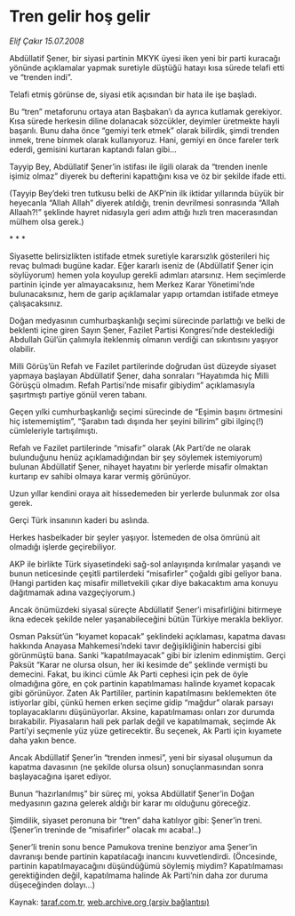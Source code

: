 # Tren gelir hoş gelir

*Elif Çakır 15.07.2008*

<div class="yazi"><p> </p>
<p>Abdüllatif Şener, bir siyasi partinin MKYK üyesi iken yeni bir parti kuracağı yönünde açıklamalar yapmak suretiyle düştüğü hatayı kısa sürede telafi etti ve “trenden indi”.</p>
<p>Telafi etmiş görünse de, siyasi etik açısından bir hata ile işe başladı.</p>
<p>Bu “tren” metaforunu ortaya atan Başbakan’ı da ayrıca kutlamak gerekiyor. Kısa sürede herkesin diline dolanacak sözcükler, deyimler üretmekte hayli başarılı. Bunu daha önce “gemiyi terk etmek” olarak bilirdik, şimdi trenden inmek, trene binmek olarak kullanıyoruz. Hani, gemiyi en önce fareler terk ederdi, gemisini kurtaran kaptandı falan gibi...</p>
<p>Tayyip Bey, Abdüllatif Şener’in istifası ile ilgili olarak da “trenden inenle işimiz olmaz” diyerek bu defterini kapattığını kısa ve öz bir şekilde ifade etti.</p>
<p>(Tayyip Bey’deki tren tutkusu belki de AKP’nin ilk iktidar yıllarında büyük bir heyecanla “Allah Allah” diyerek atıldığı, trenin devrilmesi sonrasında “Allah Allaah?!” şeklinde hayret nidasıyla geri adım attığı hızlı tren macerasından mülhem olsa gerek.)</p>
<p>* * *</p>
<p>Siyasette belirsizlikten istifade etmek suretiyle kararsızlık gösterileri hiç revaç bulmadı bugüne kadar. Eğer kararlı iseniz de (Abdüllatif Şener için söylüyorum) hemen yola koyulup gerekli adımları atarsınız. Hem seçimlerde partinin içinde yer almayacaksınız, hem Merkez Karar Yönetimi’nde bulunacaksınız, hem de garip açıklamalar yapıp ortamdan istifade etmeye çalışacaksınız.</p>
<p>Doğan medyasının cumhurbaşkanlığı seçimi sürecinde parlattığı ve belki de beklenti içine giren Sayın Şener, Fazilet Partisi Kongresi’nde desteklediği Abdullah Gül’ün çalımıyla iteklenmiş olmanın verdiği can sıkıntısını yaşıyor olabilir.</p>
<p>Milli Görüş’ün Refah ve Fazilet partilerinde doğrudan üst düzeyde siyaset yapmaya başlayan Abdüllatif Şener, daha sonraları “Hayatımda hiç Milli Görüşçü olmadım. Refah Partisi’nde misafir gibiydim” açıklamasıyla şaşırtmıştı partiye gönül veren tabanı.</p>
<p>Geçen yılki cumhurbaşkanlığı seçimi sürecinde de “Eşimin başını örtmesini hiç istememiştim”, “Şarabın tadı dışında her şeyini bilirim” gibi ilginç(!) cümleleriyle tartışılmıştı.</p>
<p>Refah ve Fazilet partilerinde “misafir” olarak (Ak Parti’de ne olarak bulunduğunu henüz açıklamadığından bir şey söylemek istemiyorum) bulunan Abdüllatif Şener, nihayet hayatını bir yerlerde misafir olmaktan kurtarıp ev sahibi olmaya karar vermiş görünüyor.</p>
<p>Uzun yıllar kendini oraya ait hissedemeden bir yerlerde bulunmak zor olsa gerek.</p>
<p>Gerçi Türk insanının kaderi bu aslında.</p>
<p>Herkes hasbelkader bir şeyler yaşıyor. İstemeden de olsa ömrünü ait olmadığı işlerde geçirebiliyor.</p>
<p>AKP ile birlikte Türk siyasetindeki sağ-sol anlayışında kırılmalar yaşandı ve bunun neticesinde çeşitli partilerdeki “misafirler” çoğaldı gibi geliyor bana. (Hangi partiden kaç misafir milletvekili çıkar diye bakacaktım ama konuyu dağıtmamak adına vazgeçiyorum.)</p>
<p>Ancak önümüzdeki siyasal süreçte Abdüllatif Şener’i misafirliğini bitirmeye ikna edecek şekilde neler yaşanabileceğini bütün Türkiye merakla bekliyor.</p>
<p>Osman Paksüt’ün “kıyamet kopacak” şeklindeki açıklaması, kapatma davası hakkında Anayasa Mahkemesi’ndeki tavır değişikliğinin habercisi gibi görünmüştü bana. Sanki “kapatılmayacak” gibi bir izlenim edinmiştim. Gerçi Paksüt “Karar ne olursa olsun, her iki kesimde de” şeklinde vermişti bu demecini. Fakat, bu ikinci cümle Ak Parti cephesi için pek de öyle olmadığına göre, en çok partinin kapatılmaması halinde kıyamet kopacak gibi görünüyor. Zaten Ak Partililer, partinin kapatılmasını beklemekten öte istiyorlar gibi, çünkü hemen erken seçime gidip “mağdur” olarak parsayı toplayacaklarını düşünüyorlar. Aksine, kapatılmaması onları zor durumda bırakabilir. Piyasaların hali pek parlak değil ve kapatılmamak, seçimde Ak Parti’yi seçmenle yüz yüze getirecektir. Bu seçenek, Ak Parti için kıyamete daha yakın bence.</p>
<p>Ancak Abdüllatif Şener’in “trenden inmesi”, yeni bir siyasal oluşumun da kapatma davasının (ne şekilde olursa olsun) sonuçlanmasından sonra başlayacağına işaret ediyor.</p>
<p>Bunun “hazırlanılmış” bir süreç mi, yoksa Abdüllatif Şener’in Doğan medyasının gazına gelerek aldığı bir karar mı olduğunu göreceğiz.</p>
<p>Şimdilik, siyaset peronuna bir “tren” daha katılıyor gibi: Şener’in treni. (Şener’in treninde de “misafirler” olacak mı acaba!..)</p>
<p>Şener’li trenin sonu bence Pamukova trenine benziyor ama Şener’in davranışı bende partinin kapatılacağı inancını kuvvetlendirdi. (Öncesinde, partinin kapatılmayacağını düşündüğümü söylemiş miydim? Kapatılmaması gerektiğinden değil, kapatılmama halinde Ak Parti’nin daha zor duruma düşeceğinden dolayı...)</p>
</div>

Kaynak: [taraf.com.tr](http://www.taraf.com.tr/elif-cakir/makale-tren-gelir-hos-gelir.htm), [web.archive.org (arşiv bağlantısı)](http://web.archive.org/web/20130708102353/http://www.taraf.com.tr/elif-cakir/makale-tren-gelir-hos-gelir.htm)
